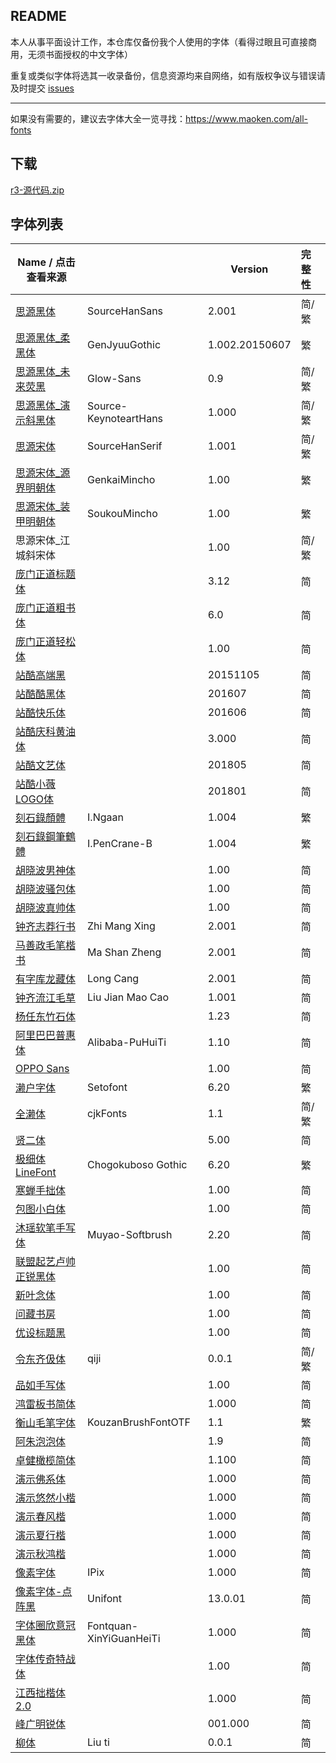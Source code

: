 ## README

本人从事平面设计工作，本仓库仅备份我个人使用的字体（看得过眼且可直接商用，无须书面授权的中文字体）

重复或类似字体将选其一收录备份，信息资源均来自网络，如有版权争议与错误请及时提交 [issues](https://github.com/Tamshen/Freecommercialfont/issues)

--------------------

如果没有需要的，建议去字体大全一览寻找：https://www.maoken.com/all-fonts

## 下载

[r3-源代码.zip](https://tamshen.coding.net/p/Freecommercialfont/d/Freecommercialfont/git/archive/r3.zip)

## 字体列表

| Name / 点击查看来源                                          |                         | Version        | 完整性 |
| ------------------------------------------------------------ | ----------------------- | -------------- | :----- |
| [思源黑体](https://github.com/adobe-fonts/source-han-sans)   | SourceHanSans           | 2.001          | 简/繁  |
| [思源黑体_柔黑体](http://jikasei.me/font/genjyuu/)           | GenJyuuGothic           | 1.002.20150607 | 繁     |
| [思源黑体_未来荧黑](https://github.com/welai/glow-sans)      | Glow-Sans               | 0.9            | 简/繁  |
| [思源黑体_演示斜黑体](https://mp.weixin.qq.com/s/OaEtrG8C0sp-oPyyM-_Wfg) | Source-KeynoteartHans         | 1.000          | 简/繁    |
| [思源宋体](https://github.com/adobe-fonts/source-han-serif)  | SourceHanSerif          | 1.001          | 简/繁  |
| [思源宋体_源界明朝体](https://flopdesign.com/blog/font/5146/) | GenkaiMincho            | 1.00           | 繁     |
| [思源宋体_装甲明朝体](http://flopdesign.com/blog/font/5228/) | SoukouMincho            | 1.00           | 繁     |
| 思源宋体_江城斜宋体  |          | 1.00          | 简/繁  |
| [庞门正道标题体](https://mp.weixin.qq.com/s/kVfk1skuKhBbKOUhjlZ09w) |                         | 3.12           | 简     |
| [庞门正道粗书体](https://mp.weixin.qq.com/s/LZ_PMNc-3uX-Atmri4OLGQ) |                         | 6.0            | 简     |
| [庞门正道轻松体](https://mp.weixin.qq.com/s/1ccpLCOrIn81JhV9ulwPIQ) |                         | 1.00           | 简     |
| [站酷高端黑](https://www.zcool.com.cn/special/zcoolfonts/)   |                         | 20151105       | 简     |
| [站酷酷黑体](https://www.zcool.com.cn/special/zcoolfonts/)   |                         | 201607         | 简     |
| [站酷快乐体](https://www.zcool.com.cn/special/zcoolfonts/)   |                         | 201606         | 简     |
| [站酷庆科黄油体](https://www.zcool.com.cn/special/zcoolfonts/) |                         | 3.000          | 简     |
| [站酷文艺体](https://www.zcool.com.cn/special/zcoolfonts/)   |                         | 201805         | 简     |
| [站酷小薇LOGO体](https://www.zcool.com.cn/special/zcoolfonts/) |                         | 201801         | 简     |
| [刻石錄顏體](http://founder.acgvlyric.org/iu/doku.php/造字:開源字型_i.顏體) | I.Ngaan                 | 1.004          | 繁     |
| [刻石錄鋼筆鶴體](http://founder.acgvlyric.org/iu/doku.php/造字:開源字型_i.鋼筆鶴體) | I.PenCrane-B            | 1.004          | 繁     |
| [胡晓波男神体](https://www.zcool.com.cn/work/ZNDE3NjcwMTY=.html) |                         | 1.00           | 简     |
| [胡晓波骚包体](https://www.zcool.com.cn/work/ZNDE3NjcwMTY=.html) |                         | 1.00           | 简     |
| [胡晓波真帅体](https://www.zcool.com.cn/work/ZNDE3NjcwMTY=.html) |                         | 1.00           | 简     |
| [钟齐志莽行书](https://github.com/google/fonts/blob/master/ofl/zhimangxing/) | Zhi Mang Xing           | 2.001          | 简     |
| [马善政毛笔楷书](https://github.com/google/fonts/tree/master/ofl/mashanzheng) | Ma Shan Zheng           | 2.001          | 简     |
| [有字库龙藏体](https://github.com/google/fonts/tree/master/ofl/longcang) | Long Cang               | 2.001          | 简     |
| [钟齐流江毛草](https://github.com/google/fonts/blob/master/ofl/liujianmaocao/) | Liu Jian Mao Cao        | 1.001          | 简     |
| [杨任东竹石体](https://mp.weixin.qq.com/s/7kv3i_YEs7x9_9IrCDYvBA) |                         | 1.23           | 简     |
| [阿里巴巴普惠体](https://alibabafont.taobao.com/wow/alibabafont/act/alifont) | Alibaba-PuHuiTi         | 1.10           | 简     |
| [OPPO Sans](https://mp.weixin.qq.com/s/ot3OAA_z5X63xFWE1AwX-g) |                         | 1.00           | 简     |
| [濑户字体](https://zh.osdn.net/projects/setofont/)           | Setofont                | 6.20           | 繁     |
| [全濑体](https://www.cjkfonts.io/blog/cjkfonts_allseto)           | cjkFonts               | 1.1           | 简/繁     |
| [贤二体](https://www.zcool.com.cn/article/ZNjk4NDM2.html)    |                         | 5.00           | 简     |
| [极细体LineFont](http://font.websozai.jp/line-font-mihon.html) | Chogokuboso Gothic      | 6.20           | 繁     |
| [寒蝉手拙体](https://www.zcool.com.cn/work/ZMzAzODE0MTI=.html) |                   | 1.00           | 简     
| [包图小白体](https://act.ibaotu.com/activity/1.html)         |                         | 1.00           | 简     |
| [沐瑶软笔手写体](https://www.zcool.com.cn/work/ZMjg5MjAwMDQ=.html) | Muyao-Softbrush         | 2.20           | 简     |
| [联盟起艺卢帅正锐黑体](https://www.zcool.com.cn/work/ZMzUxMzUzNzY=.html) |                         | 1.00           | 简     |
| [新叶念体](https://mp.weixin.qq.com/s/PSmL5_9spCv1ZwntvKgmFQ) |                         | 1.00           | 简     |
| [问藏书房](https://www.wencang.com/font.jsp)                 |                         | 1.00           | 简     |
| [优设标题黑](https://www.uisdc.com/uisdc-first-free-font)    |                         | 1.00           | 简     |
| [令东齐伋体](https://github.com/LingDong-/qiji-font)         | qiji                    | 0.0.1          | 简/繁  |
| [品如手写体](https://www.zcool.com.cn/work/ZMjE0MjQyMDg=.html) |                         | 1.00           | 简     |
| [鸿雷板书简体](https://www.zcool.com.cn/work/ZNDMzODk5ODQ=.html) |                         | 1.000          | 简     |
| [衡山毛笔字体](https://opentype.jp/kouzanmouhitufont.htm)    | KouzanBrushFontOTF      | 1.1            | 繁     |
| [阿朱泡泡体](https://www.zcool.com.cn/work/ZNDA2MzkyNTY=.html) |                         | 1.9            | 简     |
| [卓健橄榄简体](https://www.zcool.com.cn/work/ZNDA2MzA3ODQ=.html) |                         | 1.100          | 简     |
| [演示佛系体](https://mp.weixin.qq.com/s/iWn8SWH5ymBKmsGiHe8Yfw) |                         | 1.000          | 简     |
| [演示悠然小楷](https://mp.weixin.qq.com/s/Q1lAIre4yJ-Zlf2CD82EPA) |                         | 1.000          | 简     |
| [演示春风楷](https://mp.weixin.qq.com/s/CRnRsYu8ymlG9_oK6wmBag) |                         | 1.000          | 简     |
| [演示夏行楷](https://mp.weixin.qq.com/s/CRnRsYu8ymlG9_oK6wmBag) |                         | 1.000          | 简     |
| [演示秋鸿楷](https://mp.weixin.qq.com/s/CRnRsYu8ymlG9_oK6wmBag) |                         | 1.000          | 简     |
| [像素字体](https://purestudio.itch.io/ipix)                  | IPix                    | 1.000          | 简     |
| [像素字体-点阵黑](http://unifoundry.com/unifont/index.html)  | Unifont                 | 13.0.01        | 简     |
| [字体圈欣意冠黑体](https://mp.weixin.qq.com/s/-SOzukV7fINFW0a36zVihQ) | Fontquan-XinYiGuanHeiTi | 1.000          | 简     |
| [字体传奇特战体](http://www.ziticq.com/Material/3501) |  | 1.00          | 简     |
| [江西拙楷体2.0](https://www.zcool.com.cn/work/ZNDE4MzY4Mjg=.html) |  | 1.000          | 简     |
| [峰广明锐体](https://mp.weixin.qq.com/s/_PreM7l3lr9PcLmCPq5Vvg) |  | 001.000          | 简     |
| [柳体](https://lists.debian.org/debian-chinese-gb/2006/03/msg00121.html) | Liu ti | 0.0.1         | 简     |
